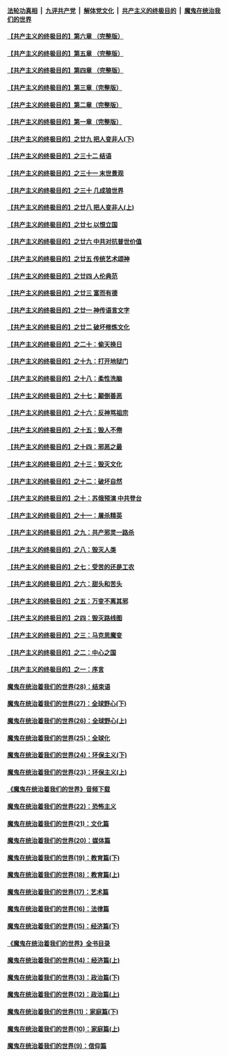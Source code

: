 ####  [法轮功真相](../../../../basic/blob/master/README.md?t=01140101) &nbsp;|&nbsp; [九评共产党](../../../../9ping.md/blob/master/README.md?t=01140101) &nbsp;|&nbsp; [解体党文化](../../../../jtdwh.md/blob/master/README.md?t=01140101)  &nbsp;|&nbsp; [共产主义的终极目的](../../../../gczydzjmd.md/blob/master/README.md?t=01140101) &nbsp;|&nbsp; [魔鬼在统治我们的世界](../../../../mgztzwmdsj.md/blob/master/README.md?t=01140101) 

#### [【共产主义的终极目的】第六章 （完整版）](../pages/nsc422/n11428913.md?t=01140101) 

#### [【共产主义的终极目的】第五章 （完整版）](../pages/nsc422/n11428912.md?t=01140101) 

#### [【共产主义的终极目的】第四章 （完整版）](../pages/nsc422/n11428907.md?t=01140101) 

#### [【共产主义的终极目的】第三章（完整版）](../pages/nsc422/n11428848.md?t=01140101) 

#### [【共产主义的终极目的】第二章（完整版）](../pages/nsc422/n11428831.md?t=01140101) 

#### [【共产主义的终极目的】第一章（完整版）](../pages/nsc422/n11417651.md?t=01140101) 

#### [【共产主义的终极目的】之廿九 把人变非人(下)](../pages/nsc422/n11344140.md?t=01140101) 

#### [【共产主义的终极目的】之三十二 结语](../pages/nsc422/n11360535.md?t=01140101) 

#### [【共产主义的终极目的】之三十一 末世景观](../pages/nsc422/n11351129.md?t=01140101) 

#### [【共产主义的终极目的】之三十 几成狼世界](../pages/nsc422/n11348280.md?t=01140101) 

#### [【共产主义的终极目的】之廿八 把人变非人(上)](../pages/nsc422/n11340492.md?t=01140101) 

#### [【共产主义的终极目的】之廿七 以恨立国](../pages/nsc422/n11336944.md?t=01140101) 

#### [【共产主义的终极目的】之廿六 中共对抗普世价值](../pages/nsc422/n11324785.md?t=01140101) 

#### [【共产主义的终极目的】之廿五 传统艺术颂神](../pages/nsc422/n11296396.md?t=01140101) 

#### [【共产主义的终极目的】之廿四 人伦典范](../pages/nsc422/n11296397.md?t=01140101) 

#### [【共产主义的终极目的】之廿三 富而有德](../pages/nsc422/n11283598.md?t=01140101) 

#### [【共产主义的终极目的】之廿一 神传语言文字](../pages/nsc422/n11263265.md?t=01140101) 

#### [【共产主义的终极目的】之廿二 破坏修炼文化](../pages/nsc422/n11245728.md?t=01140101) 

#### [【共产主义的终极目的】之二十：偷天换日](../pages/nsc422/n11238846.md?t=01140101) 

#### [【共产主义的终极目的】之十九：打开地狱门](../pages/nsc422/n11206376.md?t=01140101) 

#### [【共产主义的终极目的】之十八：柔性洗脑](../pages/nsc422/n11199994.md?t=01140101) 

#### [【共产主义的终极目的】之十七：颠倒善恶](../pages/nsc422/n11179782.md?t=01140101) 

#### [【共产主义的终极目的】之十六：反神骂祖宗](../pages/nsc422/n11166798.md?t=01140101) 

#### [【共产主义的终极目的】之十五：毁人不倦](../pages/nsc422/n11166792.md?t=01140101) 

#### [【共产主义的终极目的】之十四：邪恶之最](../pages/nsc422/n11150249.md?t=01140101) 

#### [【共产主义的终极目的】之十三：毁灭文化](../pages/nsc422/n11135227.md?t=01140101) 

#### [【共产主义的终极目的】之十二：破坏自然](../pages/nsc422/n11135214.md?t=01140101) 

#### [【共产主义的终极目的】之十：苏俄预演 中共登台](../pages/nsc422/n11118424.md?t=01140101) 

#### [【共产主义的终极目的】之十一：屠杀精英](../pages/nsc422/n11118442.md?t=01140101) 

#### [【共产主义的终极目的】之九：共产邪灵一路杀](../pages/nsc422/n11114139.md?t=01140101) 

#### [【共产主义的终极目的】之八：毁灭人类](../pages/nsc422/n11108503.md?t=01140101) 

#### [【共产主义的终极目的】之七：受苦的还是工农](../pages/nsc422/n11101809.md?t=01140101) 

#### [【共产主义的终极目的】之六：甜头和苦头](../pages/nsc422/n11096971.md?t=01140101) 

#### [【共产主义的终极目的】之五：万变不离其邪](../pages/nsc422/n11091285.md?t=01140101) 

#### [【共产主义的终极目的】之四：毁灭路线图](../pages/nsc422/n11086284.md?t=01140101) 

#### [【共产主义的终极目的】之三：马克思魔变](../pages/nsc422/n11061941.md?t=01140101) 

#### [【共产主义的终极目的】之二：中心之国](../pages/nsc422/n11047728.md?t=01140101) 

#### [【共产主义的终极目的】之一：序言](../pages/nsc422/n11086077.md?t=01140101) 

#### [魔鬼在统治着我们的世界(28)：结束语](../pages/nsc422/n10936246.md?t=01140101) 

#### [魔鬼在统治着我们的世界(27)：全球野心(下)](../pages/nsc422/n10928319.md?t=01140101) 

#### [魔鬼在统治着我们的世界(26)：全球野心(上)](../pages/nsc422/n10900318.md?t=01140101) 

#### [魔鬼在统治着我们的世界(25)：全球化](../pages/nsc422/n10788205.md?t=01140101) 

#### [魔鬼在统治着我们的世界(24)：环保主义(下)](../pages/nsc422/n10695307.md?t=01140101) 

#### [魔鬼在统治着我们的世界(23)：环保主义(上)](../pages/nsc422/n10688613.md?t=01140101) 

#### [《魔鬼在统治着我们的世界》音频下载](../pages/nsc422/n10635553.md?t=01140101) 

#### [魔鬼在统治着我们的世界(22)：恐怖主义](../pages/nsc422/n10614727.md?t=01140101) 

#### [魔鬼在统治着我们的世界(21)：文化篇](../pages/nsc422/n10597706.md?t=01140101) 

#### [魔鬼在统治着我们的世界(20)：媒体篇](../pages/nsc422/n10586579.md?t=01140101) 

#### [魔鬼在统治着我们的世界(19)：教育篇(下)](../pages/nsc422/n10564808.md?t=01140101) 

#### [魔鬼在统治着我们的世界(18)：教育篇(上)](../pages/nsc422/n10526970.md?t=01140101) 

#### [魔鬼在统治着我们的世界(17)：艺术篇](../pages/nsc422/n10499093.md?t=01140101) 

#### [魔鬼在统治着我们的世界(16)：法律篇](../pages/nsc422/n10485969.md?t=01140101) 

#### [魔鬼在统治着我们的世界(15)：经济篇(下)](../pages/nsc422/n10469975.md?t=01140101) 

#### [《魔鬼在统治着我们的世界》全书目录](../pages/nsc422/n10464261.md?t=01140101) 

#### [魔鬼在统治着我们的世界(14)：经济篇(上)](../pages/nsc422/n10457370.md?t=01140101) 

#### [魔鬼在统治着我们的世界(13)：政治篇(下)](../pages/nsc422/n10448270.md?t=01140101) 

#### [魔鬼在统治着我们的世界(12)：政治篇(上)](../pages/nsc422/n10444576.md?t=01140101) 

#### [魔鬼在统治着我们的世界(11)：家庭篇(下)](../pages/nsc422/n10440961.md?t=01140101) 

#### [魔鬼在统治着我们的世界(10)：家庭篇(上)](../pages/nsc422/n10435448.md?t=01140101) 

#### [魔鬼在统治着我们的世界(9)：信仰篇](../pages/nsc422/n10432159.md?t=01140101) 

